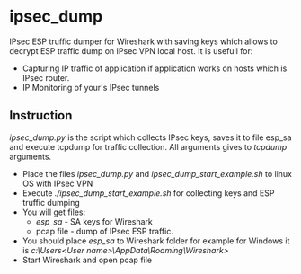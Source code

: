 # ipsec_dump
IPsec ESP truffic dumper for Wireshark with saving keys which allows to decrypt ESP traffic dump on IPsec VPN local host.
It is usefull for:
* Capturing IP traffic of application if application works on hosts which is IPsec router.
* IP Monitoring of your's IPsec tunnels

## Instruction
*ipsec_dump.py* is the script which collects IPsec keys, saves it to file esp_sa and execute tcpdump for traffic collection. All arguments gives to *tcpdump* arguments.
* Place the files *ipsec_dump.py* and *ipsec_dump_start_example.sh* to linux OS with IPsec VPN
* Execute *./ipsec_dump_start_example.sh* for collecting keys and ESP truffic dumping
* You will get files:
  * *esp_sa* - SA keys for Wireshark
  * pcap file - dump of IPsec ESP traffic.
* You should place *esp_sa* to Wireshark folder for example for Windows it is *c:\Users\<User name>\AppData\Roaming\Wireshark>*
* Start Wireshark and open pcap file
